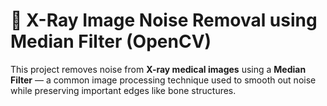 # 🩻 X-Ray Image Noise Removal using Median Filter (OpenCV)

This project removes noise from **X-ray medical images** using a **Median Filter** — a common image processing technique used to smooth out noise while preserving important edges like bone structures.



